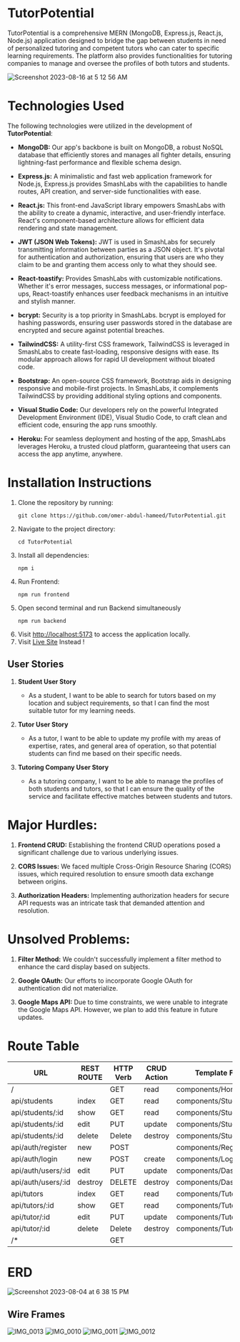 # TutorPotential 
TutorPotential is a comprehensive MERN (MongoDB, Express.js, React.js, Node.js) application designed to bridge the gap between students in need of personalized tutoring and competent tutors who can cater to specific learning requirements. The platform also provides functionalities for tutoring companies to manage and oversee the profiles of both tutors and students.

![Screenshot 2023-08-16 at 5 12 56 AM](https://media.git.generalassemb.ly/user/49294/files/44231d8d-68d7-4d6e-8fd0-20b92d0c8b3a)

# Technologies Used

The following technologies were utilized in the development of **TutorPotential**:

- **MongoDB:** Our app's backbone is built on MongoDB, a robust NoSQL database that efficiently stores and manages all fighter details, ensuring lightning-fast performance and flexible schema design.

- **Express.js:** A minimalistic and fast web application framework for Node.js, Express.js provides SmashLabs with the capabilities to handle routes, API creation, and server-side functionalities with ease.

- **React.js:** This front-end JavaScript library empowers SmashLabs with the ability to create a dynamic, interactive, and user-friendly interface. React's component-based architecture allows for efficient data rendering and state management.

- **JWT (JSON Web Tokens):** JWT is used in SmashLabs for securely transmitting information between parties as a JSON object. It's pivotal for authentication and authorization, ensuring that users are who they claim to be and granting them access only to what they should see.

- **React-toastify:** Provides SmashLabs with customizable notifications. Whether it's error messages, success messages, or informational pop-ups, React-toastify enhances user feedback mechanisms in an intuitive and stylish manner.

- **bcrypt:** Security is a top priority in SmashLabs. bcrypt is employed for hashing passwords, ensuring user passwords stored in the database are encrypted and secure against potential breaches.

- **TailwindCSS:** A utility-first CSS framework, TailwindCSS is leveraged in SmashLabs to create fast-loading, responsive designs with ease. Its modular approach allows for rapid UI development without bloated code.

- **Bootstrap:** An open-source CSS framework, Bootstrap aids in designing responsive and mobile-first projects. In SmashLabs, it complements TailwindCSS by providing additional styling options and components.

- **Visual Studio Code:** Our developers rely on the powerful Integrated Development Environment (IDE), Visual Studio Code, to craft clean and efficient code, ensuring the app runs smoothly.

- **Heroku:** For seamless deployment and hosting of the app, SmashLabs leverages Heroku, a trusted cloud platform, guaranteeing that users can access the app anytime, anywhere.



# Installation Instructions

<ol>
<li>Clone the repository by running:
<pre><code>git clone https://github.com/omer-abdul-hameed/TutorPotential.git</code></pre>
</li>
<li>Navigate to the project directory:
<pre><code>cd TutorPotential </code></pre>
</li>
<li>Install all dependencies:
<pre><code>npm i
</code></pre>
</li>
<li>Run Frontend:
<pre><code>npm run frontend</code></pre>
</li>
<li>Open second terminal and run Backend simultaneously
<pre><code>npm run backend</code></pre>
</li>
<li>Visit <a href="http://localhost:5173">http://localhost:5173</a> to access the application locally.</li>

<li>Visit <a href="https://tutorpotential-c599fe98e7cd.herokuapp.com"> Live Site</a> Instead !</li>
</ol>

## User Stories

1. **Student User Story**
   - As a student, I want to be able to search for tutors based on my location and subject requirements, so that I can find the most suitable tutor for my learning needs.

2. **Tutor User Story**
   - As a tutor, I want to be able to update my profile with my areas of expertise, rates, and general area of operation, so that potential students can find me based on their specific needs.

3. **Tutoring Company User Story**
   - As a tutoring company, I want to be able to manage the profiles of both students and tutors, so that I can ensure the quality of the service and facilitate effective matches between students and tutors.



# Major Hurdles:

1. **Frontend CRUD:** Establishing the frontend CRUD operations posed a significant challenge due to various underlying issues.

2. **CORS Issues:** We faced multiple Cross-Origin Resource Sharing (CORS) issues, which required resolution to ensure smooth data exchange between origins.

3. **Authorization Headers:** Implementing authorization headers for secure API requests was an intricate task that demanded attention and resolution.





# Unsolved Problems:

1. **Filter Method:** We couldn't successfully implement a filter method to enhance the card display based on subjects.

2. **Google OAuth:** Our efforts to incorporate Google OAuth for authentication did not materialize.

3. **Google Maps API:** Due to time constraints, we were unable to integrate the Google Maps API. However, we plan to add this feature in future updates.

# Route Table

| URL                | REST ROUTE | HTTP Verb | CRUD Action | Template Files         |
|--------------------|------------|-----------|-------------|------------------------|
| /                  |            | GET       | read        | components/HomePage    |
| api/students       | index      | GET       | read        | components/StudentPage |
| api/students/:id   | show       | GET       | read        | components/StudentPage |
| api/students/:id   | edit       | PUT       | update      | components/Student     |
| api/students/:id   | delete     | Delete    | destroy     | components/Student     |
| api/auth/register  | new        | POST      |             | components/Register    |
| api/auth/login     | new        | POST      | create      | components/Login       |
| api/auth/users/:id | edit       | PUT       | update      | components/Dashboard   |
| api/auth/users/:id | destroy    | DELETE    | destroy     | components/Dashboard   |
| api/tutors         | index      | GET       | read        | components/TutorsPage  |
| api/tutors/:id     | show       | GET       | read        | components/TutorsPage  |
| api/tutor/:id      | edit       | PUT       | update      | components/Tutor       |
| api/tutor/:id      | delete     | Delete    | destroy     | components/Tutor       |
| /*                 |            | GET       |             |                        |


# ERD

![Screenshot 2023-08-04 at 6 38 15 PM](https://media.git.generalassemb.ly/user/49294/files/ca2bc4bf-ea0e-418a-b60f-20b758162133)

## Wire Frames
![IMG_0013](https://media.git.generalassemb.ly/user/49294/files/097a7546-59b2-49d5-b201-7dbf78ae47bb)
![IMG_0010](https://media.git.generalassemb.ly/user/49294/files/9a5d608f-e78b-4ee1-91bf-3ed576401dc4)
![IMG_0011](https://media.git.generalassemb.ly/user/49294/files/10be625e-8f02-4d7c-a7e6-fb63fa76a30d)
![IMG_0012](https://media.git.generalassemb.ly/user/49294/files/f0e25622-736b-4dcc-989d-bb548862b1bc)